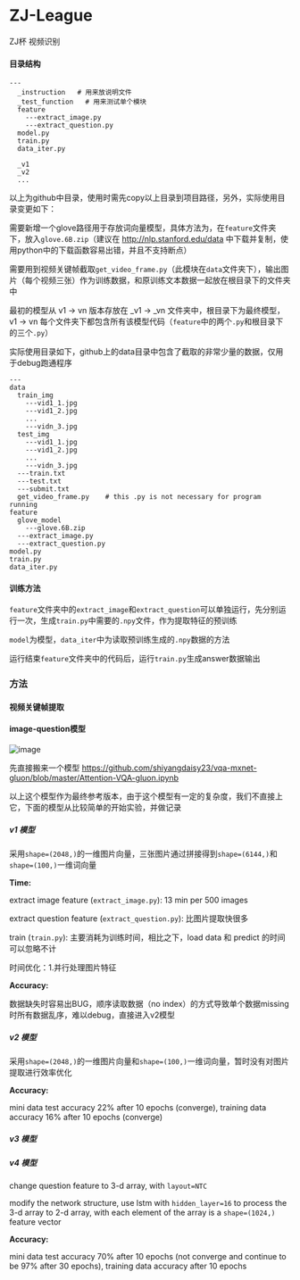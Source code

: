 # ZJ-League
ZJ杯 视频识别

#### 目录结构
    ---
      _instruction   # 用来放说明文件
      _test_function   # 用来测试单个模块 
      feature
        ---extract_image.py 
        ---extract_question.py  
      model.py  
      train.py   
      data_iter.py
      
      _v1
      _v2
      ...
      
以上为github中目录，使用时需先copy以上目录到项目路径，另外，实际使用目录变更如下：

需要新增一个glove路径用于存放词向量模型，具体方法为，在`feature`文件夹下，放入`glove.6B.zip`（建议在 http://nlp.stanford.edu/data 中下载并复制，使用python中的下载函数容易出错，并且不支持断点）

需要用到视频关键帧截取`get_video_frame.py`（此模块在`data`文件夹下），输出图片（每个视频三张）作为训练数据，和原训练文本数据一起放在根目录下的文件夹中

最初的模型从 v1 -> vn 版本存放在 \_v1 -> \_vn 文件夹中，根目录下为最终模型，v1 -> vn 每个文件夹下都包含所有该模型代码（`feature`中的两个`.py`和根目录下的三个`.py`）

实际使用目录如下，github上的data目录中包含了截取的非常少量的数据，仅用于debug跑通程序
    
    ---   
    data        
      train_img
        ---vid1_1.jpg
        ---vid1_2.jpg
        ...
        ---vidn_3.jpg
      test_img
        ---vid1_1.jpg
        ---vid1_2.jpg
        ...
        ---vidn_3.jpg    
      ---train.txt
      ---test.txt
      ---submit.txt
      get_video_frame.py    # this .py is not necessary for program running
    feature
      glove_model
        ---glove.6B.zip
      ---extract_image.py 
      ---extract_question.py  
    model.py
    train.py
    data_iter.py
      

#### 训练方法
`feature`文件夹中的`extract_image`和`extract_question`可以单独运行，先分别运行一次，生成`train.py`中需要的`.npy`文件，作为提取特征的预训练

`model`为模型，`data_iter`中为读取预训练生成的`.npy`数据的方法

运行结束`feature`文件夹中的代码后，运行`train.py`生成answer数据输出
      
### 方法
      
#### 视频关键帧提取      
   
#### image-question模型

![image](https://github.com/SummerLitchy/Zcup/blob/master/_instruction/VQA-attention.png)

先直接搬来一个模型 https://github.com/shiyangdaisy23/vqa-mxnet-gluon/blob/master/Attention-VQA-gluon.ipynb

以上这个模型作为最终参考版本，由于这个模型有一定的复杂度，我们不直接上它，下面的模型从比较简单的开始实验，并做记录

##### v1 模型
采用`shape=(2048,)`的一维图片向量，三张图片通过拼接得到`shape=(6144,)`和`shape=(100,)`一维词向量

**Time:** 

extract image feature (`extract_image.py`): 13 min per 500 images

extract question feature (`extract_question.py`): 比图片提取快很多

train (`train.py`): 主要消耗为训练时间，相比之下，load data 和 predict 的时间可以忽略不计

时间优化：1.并行处理图片特征

**Accuracy:**

数据缺失时容易出BUG，顺序读取数据（no index）的方式导致单个数据missing时所有数据乱序，难以debug，直接进入v2模型

##### v2 模型
采用`shape=(2048,)`的一维图片向量和`shape=(100,)`一维词向量，暂时没有对图片提取进行效率优化

**Accuracy:**

mini data test accuracy 22% after 10 epochs (converge), training data accuracy 16% after 10 epochs (converge)

##### v3 模型


##### v4 模型

change question feature to 3-d array, with `layout=NTC`

modify the network structure, use lstm with `hidden_layer=16` to process the 3-d array to 2-d array, with each element of the array is a `shape=(1024,)` feature vector

**Accuracy:**

mini data test accuracy 70% after 10 epochs (not converge and continue to be 97% after 30 epochs), training data accuracy  after 10 epochs

